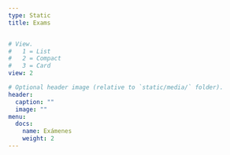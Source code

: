 ```yaml
---
type: Static
title: Exams


# View.
#   1 = List
#   2 = Compact
#   3 = Card
view: 2

# Optional header image (relative to `static/media/` folder).
header:
  caption: ""
  image: ""
menu:
  docs:
    name: Exámenes
    weight: 2
---
```


